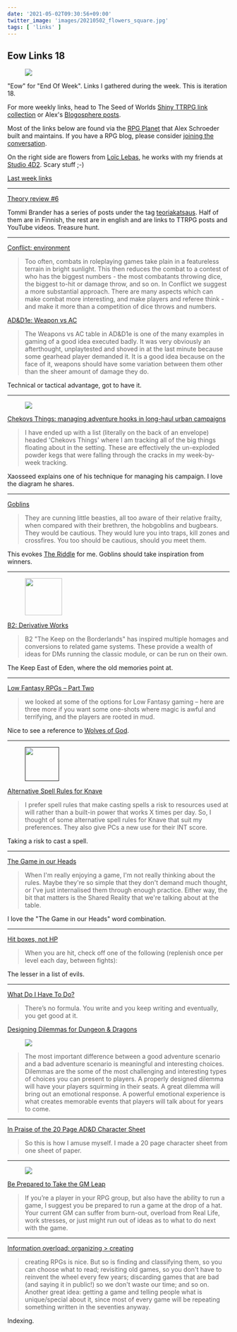 ```yaml
---
date: '2021-05-02T09:30:56+09:00'
twitter_image: 'images/20210502_flowers_square.jpg'
tags: [ 'links' ]
---
```


## Eow Links 18

<figure class="right circle">
<a href="https://www.artstation.com/loiclebas"><img src="images/20210502_flowers_square.jpg" loading="lazy" /></a>
</figure>

"Eow" for "End Of Week". Links I gathered during the week. This is iteration 18.

For more weekly links, head to The Seed of Worlds [Shiny TTRPG link collection](https://seedofworlds.blogspot.com/search/label/weekly%20links) or Alex's [Blogosphere posts](https://alexschroeder.ch/wiki/Blogosphere).

Most of the links below are found via the [RPG Planet](https://campaignwiki.org/rpg/) that Alex Schroeder built and maintains. If you have a RPG blog, please consider [joining the conversation](https://campaignwiki.org/wiki/Planet/Please_join!).

On the right side are flowers from [Loïc Lebas](https://www.artstation.com/loiclebas), he works with my friends at [Studio 4D2](https://www.youtube.com/channel/UCVkNYZ_ZQhl5Qak91Yd7ebw). Scary stuff ;-)

[Last week links](20210424.html?t=Eow_Links_17&f=eow18)

<hr/>

[Theory review #6](https://ropeblogi.wordpress.com/2021/05/01/theory-review-6/)

Tommi Brander has a series of posts under the tag [teoriakatsaus](https://ropeblogi.wordpress.com/tag/teoriakatsaus/). Half of them are in Finnish, the rest are in english and are links to TTRPG posts and YouTube videos. Treasure hunt.

<hr/>

[Conflict: environment](https://www.thevikinghatgm.com/2021/04/conflict-environment.html)

> Too often, combats in roleplaying games take plain in a featureless terrain in bright sunlight. This then reduces the combat to a contest of who has the biggest numbers - the most combatants throwing dice, the biggest to-hit or damage throw, and so on. In Conflict we suggest a more substantial approach. There are many aspects which can make combat more interesting, and make players and referee think - and make it more than a competition of dice throws and numbers.

[AD&D1e: Weapon vs AC](https://www.thevikinghatgm.com/2021/04/ad-weapon-vs-ac.html)

> The Weapons vs AC table in AD&D1e is one of the many examples in gaming of a good idea executed badly. It was very obviously an afterthought, unplaytested and shoved in at the last minute because some gearhead player demanded it.
It is a good idea because on the face of it, weapons should have some variation between them other than the sheer amount of damage they do.

Technical or tactical advantage, got to have it.

<hr/>

<figure class="right large">
<a href="http://seedofworlds.blogspot.com/2021/04/chekovs-things-managing-adventure-hooks.html"><img src="images/20210502_chekov.jpg" loading="lazy" /></a>
<figcaption>
</figcaption>
</figure>

[Chekovs Things: managing adventure hooks in long-haul urban campaigns](http://seedofworlds.blogspot.com/2021/04/chekovs-things-managing-adventure-hooks.html)

> I have ended up with a list (literally on the back of an envelope) headed 'Chekovs Things' where I am tracking all of the big things floating about in the setting. These are effectively the un-exploded powder kegs that were falling through the cracks in my week-by-week tracking.

Xaosseed explains one of his technique for managing his campaign. I love the diagram he shares.

<hr/>

[Goblins](https://davidleonard-greyhawkmusings.blogspot.com/2021/04/goblins.html)

> They are cunning little beasties, all too aware of their relative frailty, when compared with their brethren, the hobgoblins and bugbears. They would be cautious. They would lure you into traps, kill zones and crossfires.
You too should be cautious, should you meet them.

This evokes [The Riddle](https://www.martin-van-creveld.com/the-riddle/#post-1902) for me. Goblins should take inspiration from winners.

<hr/>

<figure class="right">
<a href="http://mageofthestripedtower.blogspot.com/2017/01/b2-keep-on-borderlands-fortress-24.html"><img src="images/20210502_cellar.jpg" loading="lazy" style="width: 84px" /></a>
<figcaption>
</figcaption>
</figure>

[B2: Derivative Works](https://osrgrimoire.blogspot.com/2021/04/b2-derivative-works.html)

> B2 "The Keep on the Borderlands" has inspired multiple homages and conversions to related game systems.  These provide a wealth of ideas for DMs running the classic module, or can be run on their own.

The Keep East of Eden, where the old memories point at.

<hr/>

[Low Fantasy RPGs – Part Two](https://burnafterrunningrpg.com/2021/04/25/low-fantasy-rpgs-part-two/)

> we looked at some of the options for Low Fantasy gaming – here are three more if you want some one-shots where magic is awful and terrifying, and the players are rooted in mud.

Nice to see a reference to [Wolves of God](https://www.drivethrurpg.com/product/308470/Wolves-of-God-Adventures-in-Dark-Ages-England?affiliate_id=2746229).

<hr/>

<figure class="right">
<a href=""><img src="images/20210502_jack.png" loading="lazy" style="width: 77px;" /></a>
<figcaption>
</figcaption>
</figure>

[Alternative Spell Rules for Knave](https://lichvanwinkle.blogspot.com/2021/04/alternative-spell-rules-for-knave.html)

> I prefer spell rules that make casting spells a risk to resources used at will rather than a built-in power that works X times per day.
> So, I thought of some alternative spell rules for Knave that suit my preferences. They also give PCs a new use for their INT score.

Taking a risk to cast a spell.

<hr/>

[The Game in our Heads](https://www.bastionland.com/2021/04/the-game-in-our-heads.html)

> When I'm really enjoying a game, I'm not really thinking about the rules. Maybe they're so simple that they don't demand much thought, or I've just internalised them through enough practice. Either way, the bit that matters is the Shared Reality that we're talking about at the table.

I love the "The Game in our Heads" word combination.

<hr/>

[Hit boxes, not HP](http://killitwithfirerpg.blogspot.com/2021/04/hit-boxes-not-hp.html)

> When you are hit, check off one of the following (replenish once per level each day, between fights):

The lesser in a list of evils.

<hr/>

[What Do I Have To Do?](https://grumpywizard.home.blog/2021/04/27/what-do-i-have-to-do/)

> There’s no formula. You write and you keep writing and eventually, you get good at it.

[Designing Dilemmas for Dungeon & Dragons](https://grumpywizard.home.blog/2021/04/29/designing-dilemmas-for-dungeon-dragons/)

<figure class="right">
<a href="https://grumpywizard.home.blog/2021/04/29/designing-dilemmas-for-dungeon-dragons/"><img src="images/20210502_biscuit.jpg" loading="lazy" /></a>
<figcaption>
</figcaption>
</figure>

> The most important difference between a good adventure scenario and a bad adventure scenario is meaningful and interesting choices. Dilemmas are the some of the most challenging and interesting types of choices you can present to players. A properly designed dilemma will have your players squirming in their seats. A great dilemma will bring out an emotional response. A powerful emotional experience is what creates memorable events that players will talk about for years to come.

<hr/>

[In Praise of the 20 Page AD&D Character Sheet](https://www.theseoldgames.com/2021/04/in-praise-of-20-page-ad-character-sheet.html)

> So this is how I amuse myself. I made a 20 page character sheet from one sheet of paper.

<hr/>

<figure class="right">
<a href="https://commons.wikimedia.org/wiki/File:1911_Wright_Glider.jpg"><img src="images/20210502_fly.jpg" loading="lazy" /></a>
<figcaption>
</figcaption>
</figure>

[Be Prepared to Take the GM Leap](https://gnomestew.com/be-prepared-to-take-the-gm-leap/)

> If you’re a player in your RPG group, but also have the ability to run a game, I suggest you be prepared to run a game at the drop of a hat. Your current GM can suffer from burn-out, overload from Real Life, work stresses, or just might run out of ideas as to what to do next with the game.

<hr/>

[Information overload: organizing > creating](https://methodsetmadness.blogspot.com/2021/04/information-overload-organizing-creating.html)

> creating RPGs is nice. But so is finding and classifying them, so you can choose what to read; revisiting old games, so you don't have to reinvent the wheel every few years; discarding games that are bad (and saying it in public!) so we don't waste our time; and so on. Another great idea: getting a game and telling people what is unique/special about it, since most of every game will be repeating something written in the seventies anyway.

Indexing.

